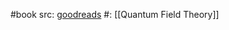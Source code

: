 #book 
src: [goodreads](https://www.goodreads.com/book/show/22947732-quantum-field-theory?from_search=true&from_srp=true&qid=pseoiUoXR9&rank=1) 
#: [[Quantum Field Theory]] 

